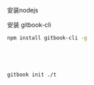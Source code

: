 









安装nodejs





安装 gitbook-cli





```sh
npm install gitbook-cli -g





gitbook init ./t
```

